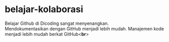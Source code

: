 # belajar-kolaborasi

Belajar Github di Dicoding sangat menyenangkan.<br>
Mendokumentasikan dengan GitHub menjadi lebih mudah.
Manajemen kode menjadi lebih mudah berkat GitHub<**br**>
